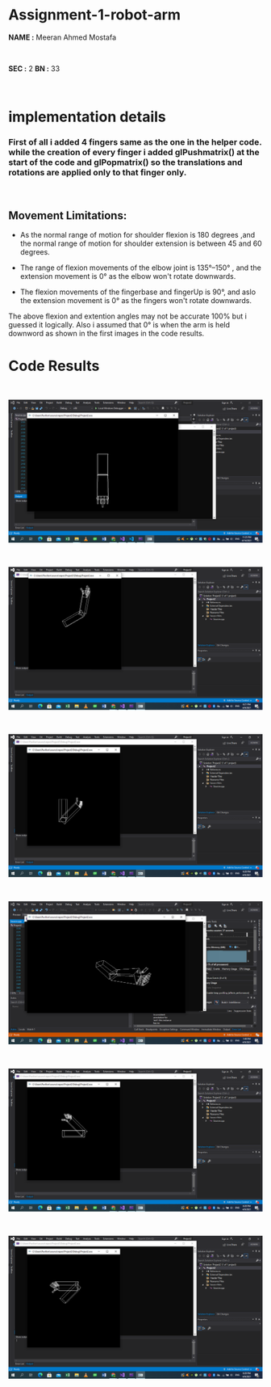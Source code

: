 # Assignment-1-robot-arm

**NAME :** Meeran Ahmed Mostafa
<p>&nbsp;</p>

**SEC :** 2     **BN :** 33 
<p>&nbsp;</p>


# implementation details

### First of all i added 4 fingers same as the one in the helper code. while the creation of every finger i added __glPushmatrix()__ at the start of the code and __glPopmatrix()__ so the translations and rotations are applied only to that finger __only__.

<p>&nbsp;</p>

## Movement Limitations:
* As the normal range of motion for shoulder flexion is 180 degrees ,and the normal range of motion for shoulder extension is between 45 and 60 degrees.

* The  range of flexion movements of the elbow joint  is 135°–150° , and the extension movement is 0° as the elbow won't rotate downwards.  

* The flexion movements of the fingerbase and fingerUp is 90°, and aslo the extension movement is 0° as the fingers won't rotate downwards.

The above flexion and extention angles may not be accurate 100% but i guessed it logically. Also i assumed that 0° is when the arm is held downword as shown in the first images in the code results.


# Code Results

<p>&nbsp;</p>

<img src="0.png">

<p>&nbsp;</p>

<img src="1.png">

<p>&nbsp;</p>

<img src="2.png">

<p>&nbsp;</p>

<img src="3.png">

<p>&nbsp;</p>

<img src="4.png">

<p>&nbsp;</p>

<img src="5.png">